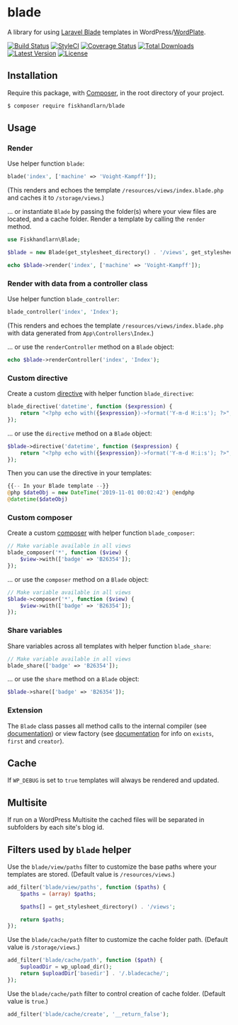 # blade

A library for using [Laravel Blade](https://laravel.com/docs/5.7/blade) templates in WordPress/[WordPlate](https://wordplate.github.io/).

[![Build Status](https://badgen.net/travis/fiskhandlarn/blade/master)](https://travis-ci.com/fiskhandlarn/blade)
[![StyleCI](https://github.styleci.io/repos/177957823/shield)](https://github.styleci.io/repos/177957823)
[![Coverage Status](https://badgen.net/codecov/c/github/fiskhandlarn/blade)](https://codecov.io/github/fiskhandlarn/blade)
[![Total Downloads](https://badgen.net/packagist/dt/fiskhandlarn/blade)](https://packagist.org/packages/fiskhandlarn/blade)
[![Latest Version](https://badgen.net/github/release/fiskhandlarn/blade)](https://github.com/fiskhandlarn/blade/releases)
[![License](https://badgen.net/packagist/license/fiskhandlarn/blade)](https://packagist.org/packages/fiskhandlarn/blade)

## Installation

Require this package, with [Composer](https://getcomposer.org), in the root directory of your project.

```bash
$ composer require fiskhandlarn/blade
```

## Usage

### Render

Use helper function `blade`:

```php
blade('index', ['machine' => 'Voight-Kampff']);
```

(This renders and echoes the template `/resources/views/index.blade.php` and caches it to `/storage/views`.)

... or instantiate `Blade` by passing the folder(s) where your view files are located, and a cache folder. Render a template by calling the `render` method.

```php
use Fiskhandlarn\Blade;

$blade = new Blade(get_stylesheet_directory() . '/views', get_stylesheet_directory() . '/cache');

echo $blade->render('index', ['machine' => 'Voight-Kampff']);
```

### Render with data from a controller class

Use helper function `blade_controller`:

```php
blade_controller('index', 'Index');
```

(This renders and echoes the template `/resources/views/index.blade.php` with data generated from `App\Controllers\Index`.)

... or use the `renderController` method on a `Blade` object:

```php
echo $blade->renderController('index', 'Index');
```

### Custom directive

Create a custom [directive](https://laravel.com/docs/5.7/blade#extending-blade) with helper function `blade_directive`:

```php
blade_directive('datetime', function ($expression) {
    return "<?php echo with({$expression})->format('Y-m-d H:i:s'); ?>";
});
```

... or use the `directive` method on a `Blade` object:

```php
$blade->directive('datetime', function ($expression) {
    return "<?php echo with({$expression})->format('Y-m-d H:i:s'); ?>";
});
```

Then you can use the directive in your templates:

```php
{{-- In your Blade template --}}
@php $dateObj = new DateTime('2019-11-01 00:02:42') @endphp
@datetime($dateObj)
```

### Custom composer

Create a custom [composer](https://laravel.com/docs/5.7/views#view-composers) with helper function `blade_composer`:

```php
// Make variable available in all views
blade_composer('*', function ($view) {
    $view->with(['badge' => 'B26354']);
});
```

... or use the `composer` method on a `Blade` object:

```php
// Make variable available in all views
$blade->composer('*', function ($view) {
    $view->with(['badge' => 'B26354']);
});
```

### Share variables

Share variables across all templates with helper function `blade_share`:

```php
// Make variable available in all views
blade_share(['badge' => 'B26354']);
```

... or use the `share` method on a `Blade` object:

```php
$blade->share(['badge' => 'B26354']);
```

### Extension

The `Blade` class passes all method calls to the internal compiler (see [documentation](https://laravel.com/docs/5.7/blade)) or view factory (see [documentation](https://laravel.com/docs/5.7/views) for info on `exists`, `first` and `creator`).

## Cache

If `WP_DEBUG` is set to `true` templates will always be rendered and updated.

## Multisite

If run on a WordPress Multisite the cached files will be separated in subfolders by each site's blog id.

## Filters used by `blade` helper

Use the `blade/view/paths` filter to customize the base paths where your templates are stored. (Default value is `/resources/views`.)

```php
add_filter('blade/view/paths', function ($paths) {
    $paths = (array) $paths;

    $paths[] = get_stylesheet_directory() . '/views';

    return $paths;
});
```

Use the `blade/cache/path` filter to customize the cache folder path. (Default value is `/storage/views`.)

```php
add_filter('blade/cache/path', function ($path) {
    $uploadDir = wp_upload_dir();
    return $uploadDir['basedir'] . '/.bladecache/';
});
```

Use the `blade/cache/path` filter to control creation of cache folder. (Default value is `true`.)

```php
add_filter('blade/cache/create', '__return_false');
```
